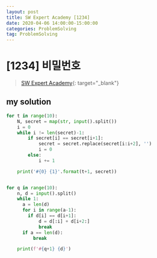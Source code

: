 ```yaml
---
layout: post
title: SW Expert Academy [1234]
date: 2020-04-06 14:00:00-15:00:00
categories: ProblemSolving
tag: ProblemSolving
---
```


# [1234] 비밀번호
> [SW Expert Academy](https://swexpertacademy.com/main/main.do){: target="_blank"}

## my solution
```python
for t in range(10):
    N, secret = map(str, input().split())
    i = 0
    while i != len(secret)-1:
        if secret[i] == secret[i+1]:
            secret = secret.replace(secret[i:i+2], '')
            i = 0
        else:
            i += 1

    print('#{0} {1}'.format(t+1, secret))


for q in range(10):
    n, d = input().split()
    while 1:
      a = len(d)
      for i in range(a-1):
        if d[i] == d[i+1]:
            d = d[:i] + d[i+2:]
            break
      if a == len(d):
          break

    print(f'#{q+1} {d}')
```
